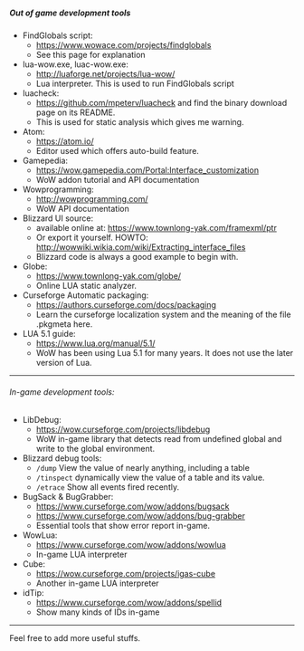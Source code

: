 ##### Out of game development tools

+ FindGlobals script:
  + https://www.wowace.com/projects/findglobals
  + See this page for explanation
+ lua-wow.exe, luac-wow.exe:
  + http://luaforge.net/projects/lua-wow/
  + Lua interpreter. This is used to run FindGlobals script
+ luacheck:
  + https://github.com/mpeterv/luacheck and find the binary download page on its README.
  + This is used for static analysis which gives me warning.
+ Atom:
  + https://atom.io/
  + Editor used which offers auto-build feature.
+ Gamepedia:
  + https://wow.gamepedia.com/Portal:Interface_customization
  + WoW addon tutorial and API documentation
+ Wowprogramming:
  + http://wowprogramming.com/
  + WoW API documentation
+ Blizzard UI source:
  + available online at: https://www.townlong-yak.com/framexml/ptr
  + Or export it yourself. HOWTO: http://wowwiki.wikia.com/wiki/Extracting_interface_files
  + Blizzard code is always a good example to begin with.
+ Globe:
  + https://www.townlong-yak.com/globe/
  + Online LUA static analyzer.
+ Curseforge Automatic packaging:
  + https://authors.curseforge.com/docs/packaging
  + Learn the curseforge localization system and the meaning of the file .pkgmeta here.
+ LUA 5.1 guide:
  + https://www.lua.org/manual/5.1/
  + WoW has been using Lua 5.1 for many years. It does not use the later version of Lua.
----

###### In-game development tools:
+ LibDebug:
  + https://wow.curseforge.com/projects/libdebug
  + WoW in-game library that detects read from undefined global and write to the global environment.
+ Blizzard debug tools:
  + `/dump` View the value of nearly anything, including a table
  + `/tinspect` dynamically view the value of a table and its value.
  + `/etrace` Show all events fired recently.
+ BugSack & BugGrabber:
  + https://www.curseforge.com/wow/addons/bugsack
  + https://www.curseforge.com/wow/addons/bug-grabber
  + Essential tools that show error report in-game.
+ WowLua:
  + https://www.curseforge.com/wow/addons/wowlua
  + In-game LUA interpreter
+ Cube:
  + https://wow.curseforge.com/projects/igas-cube
  + Another in-game LUA 	interpreter
+ idTip:
  + https://www.curseforge.com/wow/addons/spellid
  + Show many kinds of IDs in-game
----
Feel free to add more useful stuffs.
